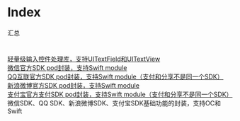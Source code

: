 # Index
汇总

# 
<div>
  <a href="https://github.com/liujunliuhong/SimpleInput">轻量级输入控件处理库，支持UITextField和UITextView</a>
</div>

<div>
  <a href="https://github.com/liujunliuhong/WechatOpenSDK">微信官方SDK pod封装，支持Swift module</a>
</div>

<div>
  <a href="https://github.com/liujunliuhong/TencentOpenSDK">QQ互联官方SDK pod封装，支持Swift module（支付和分享不是同一个SDK）</a>
</div>

<div>
  <a href="https://github.com/liujunliuhong/SinaWeiboOpenSDK">新浪微博官方SDK pod封装，支持Swift module</a>
</div>

<div>
  <a href="https://github.com/liujunliuhong/AlipayOpenSDK">支付宝官方支付SDK pod封装，支持Swift module（支付和分享不是同一个SDK）</a>
</div>


<div>
微信SDK、QQ SDK、新浪微博SDK、支付宝SDK基础功能的封装，支持OC和Swift
<!--   <a href="https://github.com/liujunliuhong/SinaWeiboOpenSDK">微信SDK、QQ SDK、新浪微博SDK基础功能的封装，支持OC和Swift</a> -->
</div>

